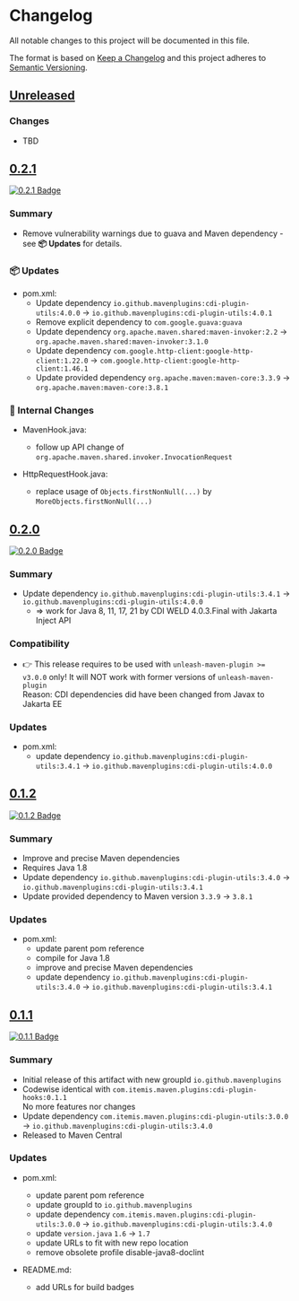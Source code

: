 # Changelog

All notable changes to this project will be documented in this file.

The format is based on [Keep a Changelog](http://keepachangelog.com/)
and this project adheres to [Semantic Versioning](http://semver.org/).

<!-- Format restrictions - see https://common-changelog.org and https://keepachangelog.com/ for details -->
<!-- Each Release must start with a line for the release version of exactly this format: ## [version] -->
<!-- The subsequent comment lines start with a space - not to irritate the release scripts parser!
 ## [major.minor.micro]
 <empty line> - optional sub sections may follow like:
 ### Added:
 - This feature was added
 <empty line>
 ### Changed:
 - This feature was changed
 <empty line>
 ### Removed:
 - This feature was removed
 <empty line>
 ### Fixed:
 - This issue was fixed
 <empty line>
 <empty line> - next line is the starting of the previous release
 ## [major.minor.micro]
 <empty line>
 <...>
 !!! In addition the compare URL links are to be maintained at the end of this CHANGELOG.md as follows.
     These links provide direct access to the GitHub compare vs. the previous release.
     The particular link of a released version will be copied to the release notes of a release accordingly.
     At the end of this file appropriate compare links have to be maintained for each release version in format:
 
  +-current release version
  |
  |                   +-URL to this repo                previous release version tag-+       +-current release version tag
  |                   |                                                              |       |
 [major.minor.micro]: https://github.com/mavenplugins/maven-cdi-plugin-hooks/compare/vM.N.u..vM.N.u
-->
<!--
## [Unreleased]

### 🚨 Removed
- TBD

### 💥 Breaking
- TBD

### 📢 Deprecated
- TBD

### 🚀 New Features
- TBD

### 🐛 Fixes
- TBD

### ✨ Improvements
- TBD

### 🔧 Internal Changes
- TBD

### 🚦 Tests
- TBD

### 📦 Updates
- TBD

### 🔒 Security
- TBD

### 📝 Documentation Updates
- TBD
-->

## [Unreleased]

### Changes
- TBD


## [0.2.1]
<!-- !!! Align version in badge URLs as well !!! -->
[![0.2.1 Badge](https://img.shields.io/maven-central/v/io.github.mavenplugins/cdi-plugin-hooks?label=Maven%20Central&filter=0.2.1)](https://central.sonatype.com/artifact/io.github.mavenplugins/cdi-plugin-hooks/0.2.1)

### Summary
- Remove vulnerability warnings due to guava and Maven dependency - see **📦 Updates** for details.

### 📦 Updates
- pom.xml:
  - Update dependency `io.github.mavenplugins:cdi-plugin-utils:4.0.0` -> `io.github.mavenplugins:cdi-plugin-utils:4.0.1`
  - Remove explicit dependency to `com.google.guava:guava`
  - Update dependency `org.apache.maven.shared:maven-invoker:2.2` -> `org.apache.maven.shared:maven-invoker:3.1.0`
  - Update dependency `com.google.http-client:google-http-client:1.22.0` -> `com.google.http-client:google-http-client:1.46.1`
  - Update provided dependency `org.apache.maven:maven-core:3.3.9` -> `org.apache.maven:maven-core:3.8.1`

### 🔧 Internal Changes
- MavenHook.java:
  - follow up API change of `org.apache.maven.shared.invoker.InvocationRequest`

- HttpRequestHook.java:
  - replace usage of `Objects.firstNonNull(...)` by `MoreObjects.firstNonNull(...)`


## [0.2.0]
<!-- !!! Align version in badge URLs as well !!! -->
[![0.2.0 Badge](https://img.shields.io/maven-central/v/io.github.mavenplugins/cdi-plugin-hooks?label=Maven%20Central&filter=0.2.0)](https://central.sonatype.com/artifact/io.github.mavenplugins/cdi-plugin-hooks/0.2.0)

### Summary
- Update dependency `io.github.mavenplugins:cdi-plugin-utils:3.4.1` -> `io.github.mavenplugins:cdi-plugin-utils:4.0.0`
  - => work for Java 8, 11, 17, 21 by CDI WELD 4.0.3.Final with Jakarta Inject API

### Compatibility
- 👉 This release requires to be used with `unleash-maven-plugin >= v3.0.0` only! It will NOT work with former versions of `unleash-maven-plugin`<br>
  Reason: CDI dependencies did have been changed from Javax to Jakarta EE

### Updates
- pom.xml:
  - update dependency `io.github.mavenplugins:cdi-plugin-utils:3.4.1` -> `io.github.mavenplugins:cdi-plugin-utils:4.0.0`


## [0.1.2]
<!-- !!! Align version in badge URLs as well !!! -->
[![0.1.2 Badge](https://img.shields.io/maven-central/v/io.github.mavenplugins/cdi-plugin-hooks?label=Maven%20Central&filter=0.1.2)](https://central.sonatype.com/artifact/io.github.mavenplugins/cdi-plugin-hooks/0.1.2)

### Summary
- Improve and precise Maven dependencies
- Requires Java 1.8
- Update dependency `io.github.mavenplugins:cdi-plugin-utils:3.4.0` -> `io.github.mavenplugins:cdi-plugin-utils:3.4.1`
- Update provided dependency to Maven version `3.3.9` -> `3.8.1`

### Updates
- pom.xml:
  - update parent pom reference
  - compile for Java 1.8
  - improve and precise Maven dependencies
  - update dependency `io.github.mavenplugins:cdi-plugin-utils:3.4.0` -> `io.github.mavenplugins:cdi-plugin-utils:3.4.1`


## [0.1.1]
<!-- !!! Align version in badge URLs as well !!! -->
[![0.1.1 Badge](https://img.shields.io/maven-central/v/io.github.mavenplugins/cdi-plugin-hooks?label=Maven%20Central&filter=0.1.1)](https://central.sonatype.com/artifact/io.github.mavenplugins/cdi-plugin-hooks/0.1.1)

### Summary
- Initial release of this artifact with new groupId `io.github.mavenplugins`
- Codewise identical with `com.itemis.maven.plugins:cdi-plugin-hooks:0.1.1`<br>No more features nor changes
- Update dependency `com.itemis.maven.plugins:cdi-plugin-utils:3.0.0` -> `io.github.mavenplugins:cdi-plugin-utils:3.4.0`
- Released to Maven Central

### Updates
- pom.xml:
  - update parent pom reference
  - update groupId to `io.github.mavenplugins`
  - update dependency `com.itemis.maven.plugins:cdi-plugin-utils:3.0.0` -> `io.github.mavenplugins:cdi-plugin-utils:3.4.0`
  - update `version.java` `1.6` -> `1.7`
  - update URLs to fit with new repo location
  - remove obsolete profile disable-java8-doclint

- README.md:
  - add URLs for build badges


<!--
## []

### NeverReleased
- This is just a dummy placeholder to make the parser of GHCICD/release-notes-from-changelog@v1 happy!
-->

[Unreleased]: https://github.com/mavenplugins/maven-cdi-plugin-hooks/compare/v0.2.1..HEAD
[0.2.1]: https://github.com/mavenplugins/maven-cdi-plugin-hooks/compare/v0.2.0..v0.2.1
[0.2.0]: https://github.com/mavenplugins/maven-cdi-plugin-hooks/compare/v0.1.2..v0.2.0
[0.1.2]: https://github.com/mavenplugins/maven-cdi-plugin-hooks/compare/v0.1.1..v0.1.2
[0.1.1]: https://github.com/mavenplugins/maven-cdi-plugin-hooks/releases/tag/v0.1.1
